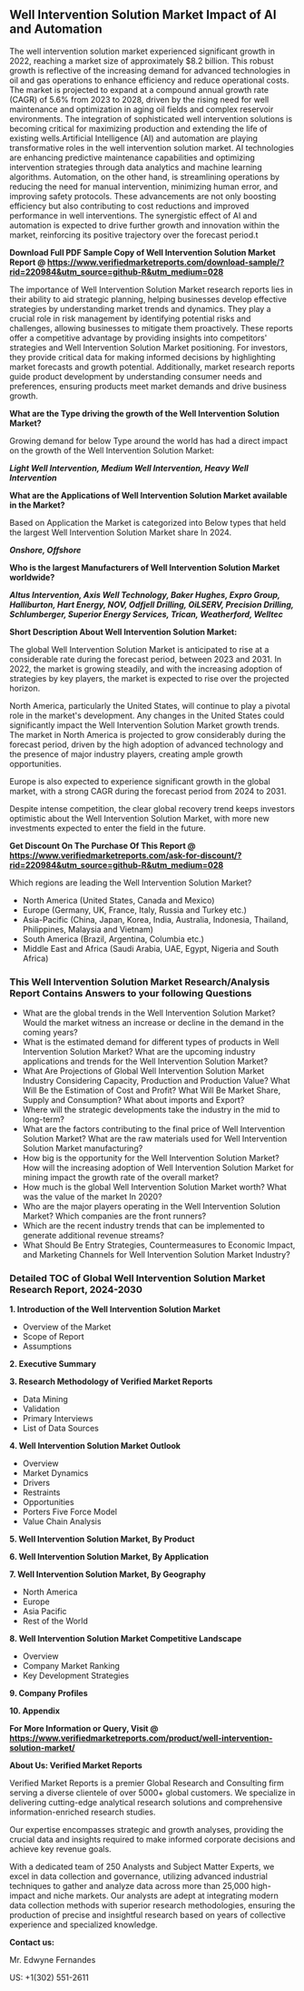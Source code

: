 <h2>Well Intervention Solution Market Impact of AI and Automation</h2>The well intervention solution market experienced significant growth in 2022, reaching a market size of approximately $8.2 billion. This robust growth is reflective of the increasing demand for advanced technologies in oil and gas operations to enhance efficiency and reduce operational costs. The market is projected to expand at a compound annual growth rate (CAGR) of 5.6% from 2023 to 2028, driven by the rising need for well maintenance and optimization in aging oil fields and complex reservoir environments. The integration of sophisticated well intervention solutions is becoming critical for maximizing production and extending the life of existing wells.Artificial Intelligence (AI) and automation are playing transformative roles in the well intervention solution market. AI technologies are enhancing predictive maintenance capabilities and optimizing intervention strategies through data analytics and machine learning algorithms. Automation, on the other hand, is streamlining operations by reducing the need for manual intervention, minimizing human error, and improving safety protocols. These advancements are not only boosting efficiency but also contributing to cost reductions and improved performance in well interventions. The synergistic effect of AI and automation is expected to drive further growth and innovation within the market, reinforcing its positive trajectory over the forecast period.t</p><p id="" class=""><strong>Download Full PDF Sample Copy of Well Intervention Solution Market Report @ <a href="https://www.verifiedmarketreports.com/download-sample/?rid=220984&utm_source=github-R&utm_medium=028" target="_blank">https://www.verifiedmarketreports.com/download-sample/?rid=220984&utm_source=github-R&utm_medium=028</a></strong></p><p>The importance of&nbsp;Well Intervention Solution Market research reports lies in their ability to aid strategic planning, helping businesses develop effective strategies by understanding market trends and dynamics. They play a crucial role in risk management by identifying potential risks and challenges, allowing businesses to mitigate them proactively. These reports offer a competitive advantage by providing insights into competitors' strategies and Well Intervention Solution Market positioning. For investors, they provide critical data for making informed decisions by highlighting market forecasts and growth potential. Additionally, market research reports guide product development by understanding consumer needs and preferences, ensuring products meet market demands and drive business growth.</p><p><strong>What are the&nbsp;Type driving the growth of the Well Intervention Solution Market?</strong></p><p id="" class="">Growing demand for below Type around the world has had a direct impact on the growth of the Well Intervention Solution Market:</p><em><strong>Light Well Intervention, Medium Well Intervention, Heavy Well Intervention</strong></em></p><strong>What are the&nbsp;Applications&nbsp;of Well Intervention Solution Market available in the Market?</strong></p><p id="" class="">Based on Application the Market is categorized into Below types that held the largest Well Intervention Solution Market share In 2024.</p><em><strong>Onshore, Offshore</strong></em></p><strong>Who is the largest Manufacturers of Well Intervention Solution Market worldwide?</strong></p><p><em><strong>Altus Intervention, Axis Well Technology, Baker Hughes, Expro Group, Halliburton, Hart Energy, NOV, Odfjell Drilling, OiLSERV, Precision Drilling, Schlumberger, Superior Energy Services, Trican, Weatherford, Welltec</strong></em></p><p id="" class=""><strong>Short Description About Well Intervention Solution Market:</strong></p><p>The global Well Intervention Solution Market is anticipated to rise at a considerable rate during the forecast period, between 2023 and 2031. In 2022, the market is growing steadily, and with the increasing adoption of strategies by key players, the market is expected to rise over the projected horizon.</p><p>North America, particularly the United States, will continue to play a pivotal role in the market's development. Any changes in the United States could significantly impact the Well Intervention Solution Market growth trends. The market in North America is projected to grow considerably during the forecast period, driven by the high adoption of advanced technology and the presence of major industry players, creating ample growth opportunities.</p><p>Europe is also expected to experience significant growth in the global market, with a strong CAGR during the forecast period from 2024 to 2031.</p><p>Despite intense competition, the clear global recovery trend keeps investors optimistic about the Well Intervention Solution Market, with more new investments expected to enter the field in the future.</p><p id="" class=""><strong>Get Discount On The Purchase Of This Report @ <a href="https://www.verifiedmarketreports.com/ask-for-discount/?rid=220984&utm_source=github-R&utm_medium=028" target="_blank">https://www.verifiedmarketreports.com/ask-for-discount/?rid=220984&utm_source=github-R&utm_medium=028</a></strong></p>Which regions are leading the Well Intervention Solution Market?</p><ul><li>North America (United States, Canada and Mexico)</li><li>Europe (Germany, UK, France, Italy, Russia and Turkey etc.)</li><li>Asia-Pacific (China, Japan, Korea, India, Australia, Indonesia, Thailand, Philippines, Malaysia and Vietnam)</li><li>South America (Brazil, Argentina, Columbia etc.)</li><li>Middle East and Africa (Saudi Arabia, UAE, Egypt, Nigeria and South Africa)</li></ul><h3 id="" class="">This Well Intervention Solution Market Research/Analysis Report Contains Answers to your following Questions</h3><ul><li>What are the global trends in the Well Intervention Solution Market? Would the market witness an increase or decline in the demand in the coming years?</li><li>What is the estimated demand for different types of products in Well Intervention Solution Market? What are the upcoming industry applications and trends for the Well Intervention Solution Market?</li><li>What Are Projections of Global Well Intervention Solution Market Industry Considering Capacity, Production and Production Value? What Will Be the Estimation of Cost and Profit? What Will Be Market Share, Supply and Consumption? What about imports and Export?</li><li>Where will the strategic developments take the industry in the mid to long-term?</li><li>What are the factors contributing to the final price of Well Intervention Solution Market? What are the raw materials used for Well Intervention Solution Market manufacturing?</li><li>How big is the opportunity for the Well Intervention Solution Market? How will the increasing adoption of Well Intervention Solution Market for mining impact the growth rate of the overall market?</li><li>How much is the global Well Intervention Solution Market worth? What was the value of the market In 2020?</li><li>Who are the major players operating in the Well Intervention Solution Market? Which companies are the front runners?</li><li>Which are the recent industry trends that can be implemented to generate additional revenue streams?</li><li>What Should Be Entry Strategies, Countermeasures to Economic Impact, and Marketing Channels for Well Intervention Solution Market Industry?</li></ul><h3 id="" class="">Detailed TOC of Global Well Intervention Solution Market Research Report, 2024-2030</h3><p id="" class=""><strong>1. Introduction of the Well Intervention Solution Market</strong></p><ul><li>Overview of the Market</li><li>Scope of Report</li><li>Assumptions</li></ul><p id="" class=""><strong>2. Executive Summary</strong></p><p id="" class=""><strong>3. Research Methodology of Verified Market Reports</strong></p><ul><li>Data Mining</li><li>Validation</li><li>Primary Interviews</li><li>List of Data Sources</li></ul><p id="" class=""><strong>4. Well Intervention Solution Market Outlook</strong></p><ul><li>Overview</li><li>Market Dynamics</li><li>Drivers</li><li>Restraints</li><li>Opportunities</li><li>Porters Five Force Model</li><li>Value Chain Analysis</li></ul><p id="" class=""><strong>5. Well Intervention Solution Market, By Product</strong></p><p id="" class=""><strong>6. Well Intervention Solution Market, By Application</strong></p><p id="" class=""><strong>7. Well Intervention Solution Market, By Geography</strong></p><ul><li>North America</li><li>Europe</li><li>Asia Pacific</li><li>Rest of the World</li></ul><p id="" class=""><strong>8. Well Intervention Solution Market Competitive Landscape</strong></p><ul><li>Overview</li><li>Company Market Ranking</li><li>Key Development Strategies</li></ul><p id="" class=""><strong>9. Company Profiles</strong></p><p id="" class=""><strong>10. Appendix</strong></p><p id="" class=""><strong>For More Information or Query, Visit @ <a href="https://www.verifiedmarketreports.com/product/well-intervention-solution-market/" target="_blank">https://www.verifiedmarketreports.com/product/well-intervention-solution-market/</a></strong></p><p id="" class=""><strong>About Us: Verified Market Reports</strong></p><p id="" class="">Verified Market Reports is a premier Global Research and Consulting firm serving a diverse clientele of over 5000+ global customers. We specialize in delivering cutting-edge analytical research solutions and comprehensive information-enriched research studies.</p><p id="" class="">Our expertise encompasses strategic and growth analyses, providing the crucial data and insights required to make informed corporate decisions and achieve key revenue goals.</p><p id="" class="">With a dedicated team of 250 Analysts and Subject Matter Experts, we excel in data collection and governance, utilizing advanced industrial techniques to gather and analyze data across more than 25,000 high-impact and niche markets. Our analysts are adept at integrating modern data collection methods with superior research methodologies, ensuring the production of precise and insightful research based on years of collective experience and specialized knowledge.</p><p id="" class=""><strong>Contact us:</strong></p><p id="" class="">Mr. Edwyne Fernandes</p><p id="" class="">US: +1(302) 551-2611</p>